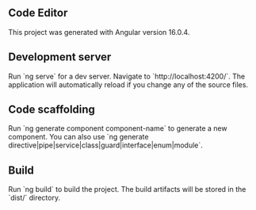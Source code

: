 <h2>
  Code Editor  
</h2>
<p>
  This project was generated with Angular version 16.0.4.
</p>

<h2>
  Development server
</h2> 

<p>Run `ng serve` for a dev server. Navigate to `http://localhost:4200/`. The application will automatically reload if you change any of the source files.</p>

<h2>Code scaffolding</h2>

<p>Run `ng generate component component-name` to generate a new component. You can also use `ng generate directive|pipe|service|class|guard|interface|enum|module`.</p>

<h2>Build</h2>
<p>Run `ng build` to build the project. The build artifacts will be stored in the `dist/` directory.</p>
